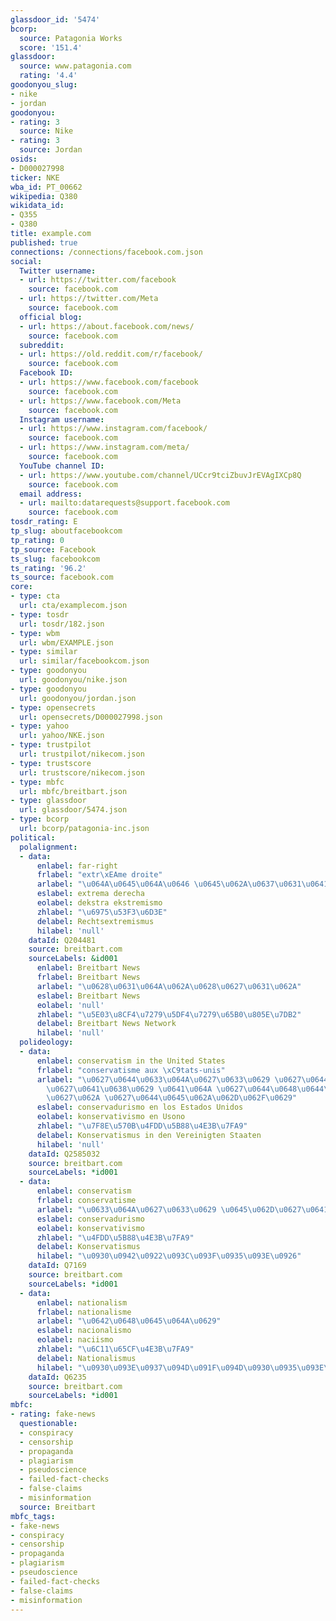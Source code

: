 ```yaml
---
glassdoor_id: '5474'
bcorp:
  source: Patagonia Works
  score: '151.4'
glassdoor:
  source: www.patagonia.com
  rating: '4.4'
goodonyou_slug:
- nike
- jordan
goodonyou:
- rating: 3
  source: Nike
- rating: 3
  source: Jordan
osids:
- D000027998
ticker: NKE
wba_id: PT_00662
wikipedia: Q380
wikidata_id:
- Q355
- Q380
title: example.com
published: true
connections: /connections/facebook.com.json
social:
  Twitter username:
  - url: https://twitter.com/facebook
    source: facebook.com
  - url: https://twitter.com/Meta
    source: facebook.com
  official blog:
  - url: https://about.facebook.com/news/
    source: facebook.com
  subreddit:
  - url: https://old.reddit.com/r/facebook/
    source: facebook.com
  Facebook ID:
  - url: https://www.facebook.com/facebook
    source: facebook.com
  - url: https://www.facebook.com/Meta
    source: facebook.com
  Instagram username:
  - url: https://www.instagram.com/facebook/
    source: facebook.com
  - url: https://www.instagram.com/meta/
    source: facebook.com
  YouTube channel ID:
  - url: https://www.youtube.com/channel/UCcr9tciZbuvJrEVAgIXCp8Q
    source: facebook.com
  email address:
  - url: mailto:datarequests@support.facebook.com
    source: facebook.com
tosdr_rating: E
tp_slug: aboutfacebookcom
tp_rating: 0
tp_source: Facebook
ts_slug: facebookcom
ts_rating: '96.2'
ts_source: facebook.com
core:
- type: cta
  url: cta/examplecom.json
- type: tosdr
  url: tosdr/182.json
- type: wbm
  url: wbm/EXAMPLE.json
- type: similar
  url: similar/facebookcom.json
- type: goodonyou
  url: goodonyou/nike.json
- type: goodonyou
  url: goodonyou/jordan.json
- type: opensecrets
  url: opensecrets/D000027998.json
- type: yahoo
  url: yahoo/NKE.json
- type: trustpilot
  url: trustpilot/nikecom.json
- type: trustscore
  url: trustscore/nikecom.json
- type: mbfc
  url: mbfc/breitbart.json
- type: glassdoor
  url: glassdoor/5474.json
- type: bcorp
  url: bcorp/patagonia-inc.json
political:
  polalignment:
  - data:
      enlabel: far-right
      frlabel: "extr\xEAme droite"
      arlabel: "\u064A\u0645\u064A\u0646 \u0645\u062A\u0637\u0631\u0641"
      eslabel: extrema derecha
      eolabel: dekstra ekstremismo
      zhlabel: "\u6975\u53F3\u6D3E"
      delabel: Rechtsextremismus
      hilabel: 'null'
    dataId: Q204481
    source: breitbart.com
    sourceLabels: &id001
      enlabel: Breitbart News
      frlabel: Breitbart News
      arlabel: "\u0628\u0631\u064A\u062A\u0628\u0627\u0631\u062A"
      eslabel: Breitbart News
      eolabel: 'null'
      zhlabel: "\u5E03\u8CF4\u7279\u5DF4\u7279\u65B0\u805E\u7DB2"
      delabel: Breitbart News Network
      hilabel: 'null'
  polideology:
  - data:
      enlabel: conservatism in the United States
      frlabel: "conservatisme aux \xC9tats-unis"
      arlabel: "\u0627\u0644\u0633\u064A\u0627\u0633\u0629 \u0627\u0644\u0645\u062D\
        \u0627\u0641\u0638\u0629 \u0641\u064A \u0627\u0644\u0648\u0644\u0627\u064A\
        \u0627\u062A \u0627\u0644\u0645\u062A\u062D\u062F\u0629"
      eslabel: conservadurismo en los Estados Unidos
      eolabel: konservativismo en Usono
      zhlabel: "\u7F8E\u570B\u4FDD\u5B88\u4E3B\u7FA9"
      delabel: Konservatismus in den Vereinigten Staaten
      hilabel: 'null'
    dataId: Q2585032
    source: breitbart.com
    sourceLabels: *id001
  - data:
      enlabel: conservatism
      frlabel: conservatisme
      arlabel: "\u0633\u064A\u0627\u0633\u0629 \u0645\u062D\u0627\u0641\u0638\u0629"
      eslabel: conservadurismo
      eolabel: konservativismo
      zhlabel: "\u4FDD\u5B88\u4E3B\u7FA9"
      delabel: Konservatismus
      hilabel: "\u0930\u0942\u0922\u093C\u093F\u0935\u093E\u0926"
    dataId: Q7169
    source: breitbart.com
    sourceLabels: *id001
  - data:
      enlabel: nationalism
      frlabel: nationalisme
      arlabel: "\u0642\u0648\u0645\u064A\u0629"
      eslabel: nacionalismo
      eolabel: naciismo
      zhlabel: "\u6C11\u65CF\u4E3B\u7FA9"
      delabel: Nationalismus
      hilabel: "\u0930\u093E\u0937\u094D\u091F\u094D\u0930\u0935\u093E\u0926"
    dataId: Q6235
    source: breitbart.com
    sourceLabels: *id001
mbfc:
- rating: fake-news
  questionable:
  - conspiracy
  - censorship
  - propaganda
  - plagiarism
  - pseudoscience
  - failed-fact-checks
  - false-claims
  - misinformation
  source: Breitbart
mbfc_tags:
- fake-news
- conspiracy
- censorship
- propaganda
- plagiarism
- pseudoscience
- failed-fact-checks
- false-claims
- misinformation
---
```

